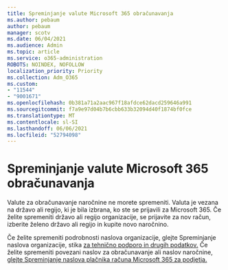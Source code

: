 ```yaml
---
title: Spreminjanje valute Microsoft 365 obračunavanja
ms.author: pebaum
author: pebaum
manager: scotv
ms.date: 06/04/2021
ms.audience: Admin
ms.topic: article
ms.service: o365-administration
ROBOTS: NOINDEX, NOFOLLOW
localization_priority: Priority
ms.collection: Adm_O365
ms.custom:
- "11544"
- "9001671"
ms.openlocfilehash: 0b381a71a2aac967f18afdce62dacd259646a991
ms.sourcegitcommit: f7a9e97d04b7b6cbb633b32094d40f1874bf0fce
ms.translationtype: MT
ms.contentlocale: sl-SI
ms.lasthandoff: 06/06/2021
ms.locfileid: "52794098"
---
```

# <a name="change-your-microsoft-365-billing-currency"></a>Spreminjanje valute Microsoft 365 obračunavanja

Valute za obračunavanje naročnine ne morete spremeniti. Valuta je vezana na državo ali regijo, ki je bila izbrana, ko ste se prijavili za Microsoft 365. Če želite spremeniti državo ali regijo organizacije, se prijavite za nov račun, izberite želeno državo ali regijo in kupite novo naročnino. 

Če želite spremeniti podrobnosti naslova organizacije, glejte Spreminjanje naslova organizacije, stika [za tehnično podporo in drugih podatkov.](/microsoft-365/admin/manage/change-address-contact-and-more) Če želite spremeniti povezani naslov za obračunavanje ali naslov naročnine, [glejte Spreminjanje naslova plačnika računa Microsoft 365 za podjetja.](/microsoft-365/commerce/billing-and-payments/change-your-billing-addresses) 